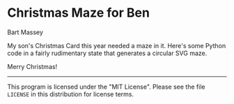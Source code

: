 # Christmas Maze for Ben
Bart Massey

My son's Christmas Card this year needed a maze in
it. Here's some Python code in a fairly rudimentary state
that generates a circular SVG maze.

Merry Christmas!

---

This program is licensed under the "MIT License". Please see
the file `LICENSE` in this distribution for license terms.
